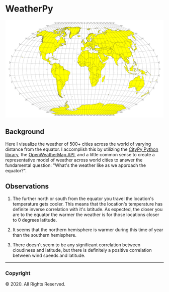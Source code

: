 # WeatherPy

![Equator](../Images/equatorsign.png)

## Background
Here I visualize the weather of 500+ cities across the world of varying distance from the equator. I accomplish this by utilizing the [CityPy Python library](https://pypi.python.org/pypi/citipy), the [OpenWeatherMap API](https://openweathermap.org/api), and a little common sense to create a representative model of weather across world cities to answer the fundamental question: "What's the weather like as we approach the equator?".

## Observations

1. The further north or south from the equator you travel the location's temperature gets cooler. This means that the location's temperature has definite inverse correlation with it's latitude. As expected, the closer you are to the equator the warmer the weather is for those locations closer to 0 degrees latitude.

2. It seems that the northern hemisphere is warmer during this time of year than the southern hemisphere.

3. There doesn't seem to be any significant correlation between cloudiness and latitude, but there is definitely a positive correlation between wind speeds and latitude.

---
### Copyright
© 2020. All Rights Reserved.
